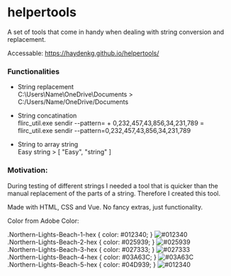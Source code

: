 # helpertools
A set of tools that come in handy when dealing with string conversion and replacement.

Accessable:
https://haydenkg.github.io/helpertools/

### Functionalities 
- String replacement  
C:\Users\Name\OneDrive\Documents > C:/Users/Name/OneDrive/Documents

- String concatination  
flirc_util.exe sendir --pattern= + 0,232,457,43,856,34,231,789 = flirc_util.exe sendir --pattern=0,232,457,43,856,34,231,789

- String to array string  
Easy string > [ "Easy", "string" ]


### Motivation: 
During testing of different strings I needed a tool that is quicker than the manual replacement of the parts of a string. Therefore I created this tool. 

Made with HTML, CSS and Vue. 
No fancy extras, just functionality.


Color from Adobe Color: 

.Northern-Lights-Beach-1-hex { color: #012340; }  ![#012340](https://via.placeholder.com/15/012340.png)   
.Northern-Lights-Beach-2-hex { color: #025939; }  ![#025939](https://via.placeholder.com/15/025939.png)  
.Northern-Lights-Beach-3-hex { color: #027333; }  ![#027333](https://via.placeholder.com/15/027333.png)  
.Northern-Lights-Beach-4-hex { color: #03A63C; }  ![#03A63C](https://via.placeholder.com/15/03A63C.png)  
.Northern-Lights-Beach-5-hex { color: #04D939; }  ![#012340](https://via.placeholder.com/15/04D939.png)  


